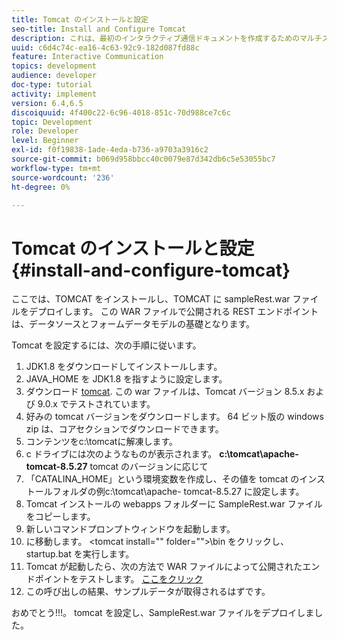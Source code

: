 ```yaml
---
title: Tomcat のインストールと設定
seo-title: Install and Configure Tomcat
description: これは、最初のインタラクティブ通信ドキュメントを作成するためのマルチステップチュートリアルの第 1 部です。この部分では、TOMCAT をインストールし、TOMCAT に sampleRest.war ファイルをデプロイします。
uuid: c6d4c74c-ea16-4c63-92c9-182d087fd88c
feature: Interactive Communication
topics: development
audience: developer
doc-type: tutorial
activity: implement
version: 6.4,6.5
discoiquuid: 4f400c22-6c96-4018-851c-70d988ce7c6c
topic: Development
role: Developer
level: Beginner
exl-id: f0f19838-1ade-4eda-b736-a9703a3916c2
source-git-commit: b069d958bbcc40c0079e87d342db6c5e53055bc7
workflow-type: tm+mt
source-wordcount: '236'
ht-degree: 0%

---
```


# Tomcat のインストールと設定 {#install-and-configure-tomcat}

ここでは、TOMCAT をインストールし、TOMCAT に sampleRest.war ファイルをデプロイします。 この WAR ファイルで公開される REST エンドポイントは、データソースとフォームデータモデルの基礎となります。

Tomcat を設定するには、次の手順に従います。

1. JDK1.8 をダウンロードしてインストールします。
2. JAVA_HOME を JDK1.8 を指すように設定します。
3. ダウンロード [tomcat](https://tomcat.apache.org/). この war ファイルは、Tomcat バージョン 8.5.x および 9.0.x でテストされています。
4. 好みの tomcat バージョンをダウンロードします。 64 ビット版の windows zip は、コアセクションでダウンロードできます。
5. コンテンツをc:\tomcatに解凍します。
6. c ドライブには次のようなものが表示されます。 **c:\tomcat\apache-tomcat-8.5.27** tomcat のバージョンに応じて
7. 「CATALINA_HOME」という環境変数を作成し、その値を tomcat のインストールフォルダの例c:\tomcat\apache- tomcat-8.5.27 に設定します。
8. Tomcat インストールの webapps フォルダーに SampleRest.war ファイルをコピーします。
9. 新しいコマンドプロンプトウィンドウを起動します。
10. に移動します。 &lt;tomcat install=&quot;&quot; folder=&quot;&quot;>\bin をクリックし、startup.bat を実行します。
11. Tomcat が起動したら、次の方法で WAR ファイルによって公開されたエンドポイントをテストします。 [ここをクリック](http://localhost:8080/SampleRest/webapi/getStatement/9586)
12. この呼び出しの結果、サンプルデータが取得されるはずです。

おめでとう!!!。 tomcat を設定し、SampleRest.war ファイルをデプロイしました。
